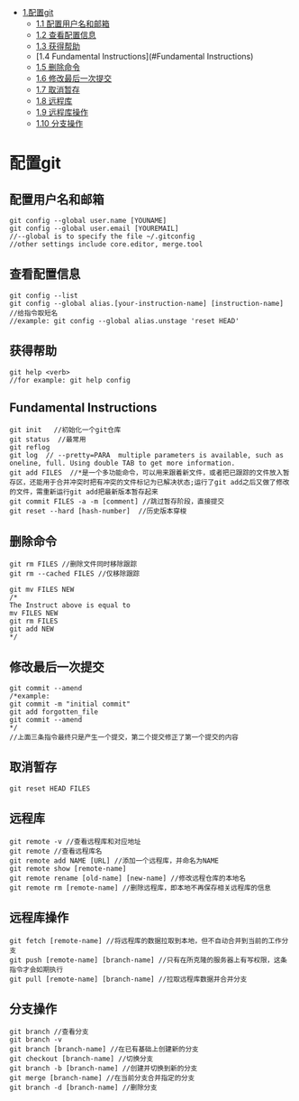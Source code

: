 - [1.配置git ](#配置git )
	- [1.1 配置用户名和邮箱](#配置用户名和邮箱)
	- [1.2 查看配置信息](#查看配置信息)
	- [1.3 获得帮助](#获得帮助)
	- [1.4 Fundamental Instructions](#Fundamental Instructions)
	- [1.5 删除命令](#删除命令)
	- [1.6 修改最后一次提交](#修改最后一次提交)
	- [1.7 取消暂存](#取消暂存)
	- [1.8 远程库](#远程库)
	- [1.9 远程库操作](#远程库操作)
	- [1.10 分支操作](#分支操作)
# 配置git 

## 配置用户名和邮箱

```
git config --global user.name [YOUNAME]
git config --global user.email [YOUREMAIL]
//--global is to specify the file ~/.gitconfig
//other settings include core.editor, merge.tool
```

## 查看配置信息
```
git config --list
git config --global alias.[your-instruction-name] [instruction-name] //给指令取短名
//example: git config --global alias.unstage 'reset HEAD' 
```

## 获得帮助
```
git help <verb>
//for example: git help config
```

## Fundamental Instructions
```
git init   //初始化一个git仓库
git status  //最常用
git reflog
git log  // --pretty=PARA  multiple parameters is available, such as oneline, full. Using double TAB to get more information.
git add FILES  //*是一个多功能命令，可以用来跟着新文件，或者把已跟踪的文件放入暂存区，还能用于合并冲突时把有冲突的文件标记为已解决状态;运行了git add之后又做了修改的文件，需重新运行git add把最新版本暂存起来
git commit FILES -a -m [comment] //跳过暂存阶段，直接提交
git reset --hard [hash-number]  //历史版本穿梭

```

## 删除命令
```
git rm FILES //删除文件同时移除跟踪
git rm --cached FILES //仅移除跟踪

git mv FILES NEW
/*
The Instruct above is equal to
mv FILES NEW
git rm FILES
git add NEW
*/
```

## 修改最后一次提交
```
git commit --amend
/*example:
git commit -m "initial commit"
git add forgotten_file
git commit --amend
*/
//上面三条指令最终只是产生一个提交，第二个提交修正了第一个提交的内容
```

## 取消暂存
```
git reset HEAD FILES
```

## 远程库
```
git remote -v //查看远程库和对应地址
git remote //查看远程库名
git remote add NAME [URL] //添加一个远程库，并命名为NAME
git remote show [remote-name]
git remote rename [old-name] [new-name] //修改远程仓库的本地名
git remote rm [remote-name] //删除远程库，即本地不再保存相关远程库的信息

```
## 远程库操作
```
git fetch [remote-name] //将远程库的数据拉取到本地，但不自动合并到当前的工作分支
git push [remote-name] [branch-name] //只有在所克隆的服务器上有写权限，这条指令才会如期执行
git pull [remote-name] [branch-name] //拉取远程库数据并合并分支
```

## 分支操作
```
git branch //查看分支
git branch -v
git branch [branch-name] //在已有基础上创建新的分支
git checkout [branch-name] //切换分支
git branch -b [branch-name] //创建并切换到新的分支
git merge [branch-name] //在当前分支合并指定的分支
git branch -d [branch-name] //删除分支

```
